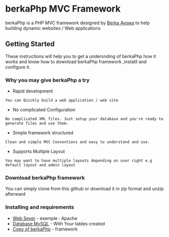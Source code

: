 # berkaPhp MVC Framework
berkaPhp is a PHP MVC framework designed by [Berka Ayowa](https://www.linkedin.com/in/berka-ayowa-499516a0/) to help building dynamic websites / Web applications

## Getting Started
These instructions will help you to get a undersnding of berkaPhp how it works and know how to download berkaPhp framework ,instatll and  configure it.

### Why you may give berkaPhp a try 
* Rapid development 
```
You can Quickly build a web application / web site 
```
* No complicated Configuration
```
No complicated XML files. Just setup your database and you're ready to generate files and use them. 
```
* Simple framework structured
```
Clean and simple MVC Conventions and easy to understand and use. 
```
* Supports Multiple Layout 
```
You may want to have multiple layouts depending on user right e.g default layout and admin layout
```

### Download berkaPhp framework
You can simply clone from this github or download it in zip format and unzip afterward

### Installing and requirements
* [Web Sever](https://www.apache.org/) - exemple : Apache
* [Database MySQL](https://www.mysql.com/) - With Your tables created
* [Copy of berkaPhp](https://github.com/berkaayowa/berkaphp) - framework

